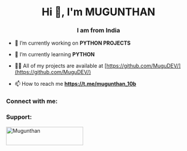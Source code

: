 <h1 align="center">Hi 👋, I'm MUGUNTHAN</h1>
<h3 align="center">I am from India</h3>

- 🔭 I’m currently working on **PYTHON PROJECTS**

- 🌱 I’m currently learning **PYTHON**

- 👨‍💻 All of my projects are available at [https://github.com/MuguDEV/](https://github.com/MuguDEV/)

- 📫 How to reach me **https://t.me/mugunthan_10b**

<h3 align="left">Connect with me:</h3>
<p align="left">
</p>




<h3 align="left">Support:</h3>
<p><a href="https://www.buymeacoffee.com/Mugunthan"> <img align="left" src="https://cdn.buymeacoffee.com/buttons/v2/default-yellow.png" height="50" width="210" alt="Mugunthan" /></a></p><br><br>
